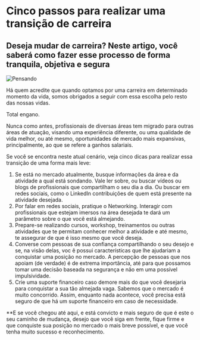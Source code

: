 # Cinco passos para realizar uma transição de carreira

## Deseja mudar de carreira? Neste artigo, você saberá como fazer esse processo de forma tranquila, objetiva e segura

![Pensando](https://w7.pngwing.com/pngs/470/886/png-transparent-thinking-think-villain-thinking-question-mark-thumbnail.png)

   Há quem acredite que quando optamos por uma carreira em determinado momento da vida, somos obrigados a seguir com essa escolha pelo resto das nossas vidas. 

   Total engano.

   Nunca como antes, profissionais de diversas áreas tem migrado para outras áreas de atuação, visando uma experiência diferente, ou uma qualidade de vida melhor, ou até mesmo, oportunidades de mercado mais expansivas, principalmente, ao que se refere a ganhos salariais.

   Se você se encontra neste atual cenário, veja cinco dicas para realizar essa transição de uma forma mais leve:

   1. Se está no mercado atualmente, busque informações da área e da atividade a qual      está sondando. Vale ler sobre, ou buscar vídeos ou blogs de profissionais que compartilham o seu dia a dia. Ou buscar em redes sociais, como o LinkedIn contribuições de quem está presente na atividade desejada.
   2. Por falar em redes sociais, pratique o Networking.  Interagir com profissionais que estejam imersos na área desejada te dará um parâmetro sobre o que você está almejando.
   3. Prepare-se realizando cursos, workshop, treinamentos ou outras atividades que te permitam conhecer melhor a atividade e até mesmo, te assegurar de que é isso mesmo que você deseja.
   4. Converse com pessoas de sua confiança compartilhando o seu desejo e se, na visão delas, voc ê possui características que lhe ajudariam a conquistar uma posição no mercado. A percepção de pessoas que nos apoiam (de verdade) é de extrema importância, até para que possamos tomar uma decisão baseada na segurança e não em uma possível impulsividade.
   5. Crie uma suporte financeiro caso demore mais do que você desejaria para conquistar a sua tão almejada vaga. Sabemos que o mercado é muito concorrido. Assim, enquanto nada acontece, você precisa está seguro de que há um suporte financeiro em caso de necessidade.



   **E se você chegou até aqui, e está convicto e mais seguro de que é este o seu caminho de mudança, desejo que você siga em frente, fique firme e que conquiste sua posição no mercado o mais breve possível, e que você tenha muito sucesso e reconhecimento. 
